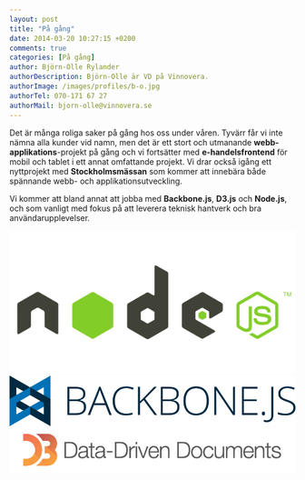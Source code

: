 ```yaml
---
layout: post
title: "På gång"
date: 2014-03-20 10:27:15 +0200
comments: true
categories: [På gång]
author: Björn-Olle Rylander
authorDescription: Björn-Olle är VD på Vinnovera.
authorImage: /images/profiles/b-o.jpg
authorTel: 070-171 67 27
authorMail: bjorn-olle@vinnovera.se
---
```

Det är många roliga saker på gång hos oss under våren. <!--more-->Tyvärr får vi inte nämna alla kunder vid namn, men det är ett stort och utmanande **webb-applikations**-projekt på gång och vi fortsätter med **e-handelsfrontend** för mobil och tablet i ett annat omfattande projekt. Vi drar också igång ett nyttprojekt med **Stockholmsmässan** som kommer att innebära både spännande webb- och applikationsutveckling. 

Vi kommer att bland annat att jobba med **Backbone.js**, **D3.js** och **Node.js**, och som vanligt med fokus på att leverera teknisk hantverk och bra användarupplevelser.

![Node.js logo][00]
![Backbone logo][01]
![D3 logo][02]

[00]: /images/content/posts/pa-gang/nodejs-logo.png
[01]: /images/content/posts/pa-gang/backbone-logo.png
[02]: /images/content/posts/pa-gang/d3-logo.png